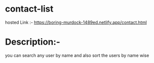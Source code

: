# contact-list
hosted Link :- https://boring-murdock-1489ed.netlify.app/contact.html

# Description:-
you can search any user by name and also sort the users by name wise
